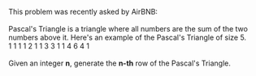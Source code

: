 This problem was recently asked by AirBNB:
<br><br>
Pascal's Triangle is a triangle where all numbers are the sum of the two numbers above it. Here's an example of the Pascal's Triangle of size 5.
<br>
    1
   1 1
  1 2 1
 1 3 3 1
1 4 6 4 1
<br><br>Given an integer <b>n</b>, generate the <b>n-th</b> row of the Pascal's Triangle.
